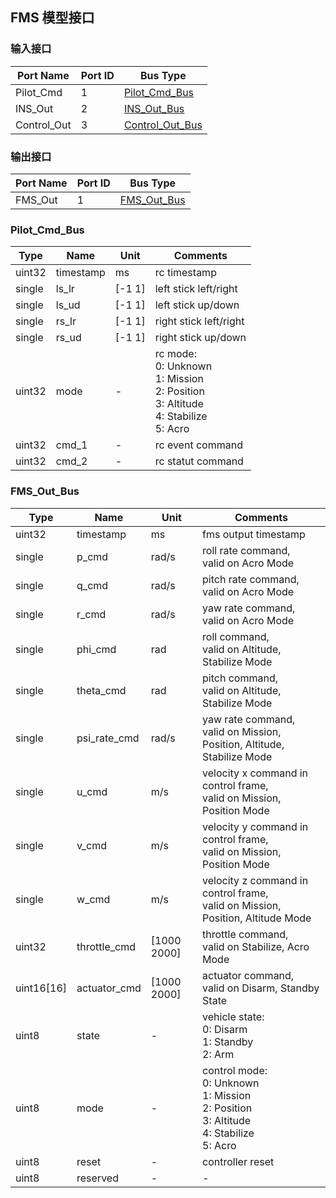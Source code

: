 ## FMS 模型接口

### 输入接口

| Port Name   | Port ID | Bus Type        |
| ----------- | ------- | --------------- |
| Pilot_Cmd   | 1       | [Pilot_Cmd_Bus](#Pilot_Cmd_Bus)   |
| INS_Out     | 2       | [INS_Out_Bus](content_ch/ins_interface.md#INS_Out_Bus)     |
| Control_Out | 3       | [Control_Out_Bus](content_ch/controller_interface.md#Control_Out_Bus) |

### 输出接口

| Port Name | Port ID | Bus Type    |
| --------- | ------- | ----------- |
| FMS_Out   | 1       | [FMS_Out_Bus](#FMS_Out_Bus) |

### Pilot_Cmd_Bus

Type   | Name             | Unit        | Comments
-----  | --------------   | ----------  | ----------------
uint32 | timestamp        | ms          | rc timestamp
single | ls_lr            | [-1 1]      | left stick left/right
single | ls_ud            | [-1 1]      | left stick up/down
single | rs_lr            | [-1 1]      | right stick left/right
single | rs_ud            | [-1 1]      | right stick up/down
uint32 | mode             | -           | rc mode:<br>0: Unknown<br>1: Mission<br>2: Position<br>3: Altitude<br>4: Stabilize<br>5: Acro 
uint32 | cmd_1            | -           | rc event command
uint32 | cmd_2            | -           | rc statut command

### FMS_Out_Bus

Type   | Name             | Unit        | Comments
-----  | --------------   | ----------  | ----------------
uint32 | timestamp        | ms          | fms output timestamp
single | p_cmd            | rad/s       | roll rate command, <br />valid on Acro Mode
single | q_cmd            | rad/s       | pitch rate command, <br />valid on Acro Mode
single | r_cmd            | rad/s       | yaw rate command, <br />valid on Acro Mode
single | phi_cmd          | rad         | roll command, <br />valid on Altitude, Stabilize Mode
single | theta_cmd        | rad         | pitch command, <br />valid on Altitude, Stabilize Mode
single | psi_rate_cmd     | rad/s       | yaw rate command, <br />valid on Mission, Position, Altitude, Stabilize Mode
single | u_cmd            | m/s         | velocity x command in control frame, <br />valid on Mission, Position Mode
single | v_cmd            | m/s         | velocity y command in control frame, <br />valid on Mission, Position Mode
single | w_cmd            | m/s         | velocity z command in control frame, <br />valid on Mission, Position, Altitude Mode
uint32 | throttle_cmd     | [1000 2000] | throttle command, <br />valid on Stabilize, Acro Mode
uint16[16] | actuator_cmd | [1000 2000] | actuator command, <br />valid on Disarm, Standby State
uint8 | state             | -           | vehicle state:<br />0: Disarm<br />1: Standby<br />2: Arm 
uint8 | mode              | -           | control mode:<br>0: Unknown<br>1: Mission<br>2: Position<br>3: Altitude<br>4: Stabilize<br>5: Acro 
uint8  | reset            | -           | controller reset
uint8  | reserved         | -           | -                                                            
